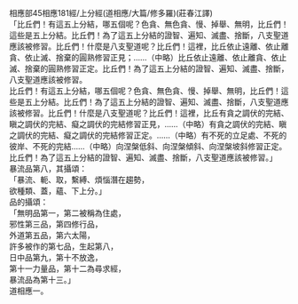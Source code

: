 相應部45相應181經/上分經(道相應/大篇/修多羅)(莊春江譯)  
「比丘們！有這五上分結，哪五個呢？色貪、無色貪、慢、掉舉、無明，比丘們！這些是五上分結。比丘們！為了這五上分結的證智、遍知、滅盡、捨斷，八支聖道應該被修習。比丘們！什麼是八支聖道呢？比丘們！這裡，比丘依止遠離、依止離貪、依止滅、捨棄的圓熟修習正見；……（中略）比丘依止遠離、依止離貪、依止滅、捨棄的圓熟修習正定。比丘們！為了這五上分結的證智、遍知、滅盡、捨斷，八支聖道應該被修習。  
比丘們！有這五上分結，哪五個呢？色貪、無色貪、慢、掉舉、無明，比丘們！這些是五上分結。比丘們！為了這五上分結的證智、遍知、滅盡、捨斷，八支聖道應該被修習。比丘們！什麼是八支聖道呢？比丘們！這裡，比丘有貪之調伏的完結、瞋之調伏的完結、癡之調伏的完結修習正見，……（中略）有貪之調伏的完結、瞋之調伏的完結、癡之調伏的完結修習正定。……（中略）有不死的立足處、不死的彼岸、不死的完結……（中略）向涅槃低斜、向涅槃傾斜、向涅槃坡斜修習正定。比丘們！為了這五上分結的證智、遍知、滅盡、捨斷，八支聖道應該被修習。」  
暴流品第八，其攝頌：  
「暴流、軛、取，繫縛、煩惱潛在趨勢，  
欲種類、蓋，蘊、下上分。」  
品的攝頌：  
「無明品第一，第二被稱為住處，  
邪性第三品，第四修行品，  
外道第五品，第六太陽，  
許多被作的第七品，生起第八，  
日中品第九，第十不放逸，  
第十一力量品，第十二為尋求經，  
暴流品為第十三。」  
道相應一。  
  
  
